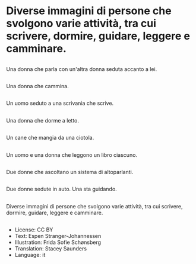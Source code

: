 # Diverse immagini di persone che svolgono varie attività, tra cui scrivere, dormire, guidare, leggere e camminare.

##
Una donna che parla con un'altra donna seduta accanto a lei.

##
Una donna che cammina.

##
Un uomo seduto a una scrivania che scrive.

##
Una donna che dorme a letto.

##
Un cane che mangia da una ciotola.

##
Un uomo e una donna che leggono un libro ciascuno.

##
Due donne che ascoltano un sistema di altoparlanti.

##
Due donne sedute in auto. Una sta guidando.

##
Diverse immagini di persone che svolgono varie attività, tra cui scrivere, dormire, guidare, leggere e camminare.

##
* License: CC BY
* Text: Espen Stranger-Johannessen
* Illustration: Frida Sofie Schønsberg
* Translation: Stacey Saunders
* Language: it
